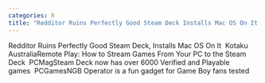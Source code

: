 ```yaml
---
categories: h
title: "Redditor Ruins Perfectly Good Steam Deck Installs Mac OS On It  Kotaku Australia"
---
```

Redditor Ruins Perfectly Good Steam Deck, Installs Mac OS On It&nbsp;&nbsp;Kotaku AustraliaRemote Play: How to Stream Games From Your PC to the Steam Deck&nbsp;&nbsp;PCMagSteam Deck now has over 6000 Verified and Playable games&nbsp;&nbsp;PCGamesNGB Operator is a fun gadget for Game Boy fans tested 